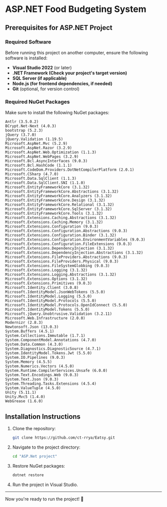 # ASP.NET Food Budgeting System 



## Prerequisites for ASP.NET Project

### Required Software
Before running this project on another computer, ensure the following software is installed:

- **Visual Studio 2022** (or later)
- **.NET Framework (Check your project's target version)**
- **SQL Server (if applicable)**
- **Node.js (for frontend dependencies, if needed)**
- **Git** (optional, for version control)

### Required NuGet Packages
Make sure to install the following NuGet packages:

```plaintext
Antlr (3.5.0.2)
BCrypt.Net-Next (4.0.3)
bootstrap (5.2.3)
jQuery (3.7.0)
jQuery.Validation (1.19.5)
Microsoft.AspNet.Mvc (5.2.9)
Microsoft.AspNet.Razor (3.2.9)
Microsoft.AspNet.Web.Optimization (1.1.3)
Microsoft.AspNet.WebPages (3.2.9)
Microsoft.Bcl.AsyncInterfaces (9.0.3)
Microsoft.Bcl.HashCode (1.1.1)
Microsoft.CodeDom.Providers.DotNetCompilerPlatform (2.0.1)
Microsoft.CSharp (4.7.0)
Microsoft.Data.SqlClient (1.1.3)
Microsoft.Data.SqlClient.SNI (1.1.0)
Microsoft.EntityFrameworkCore (3.1.32)
Microsoft.EntityFrameworkCore.Abstractions (3.1.32)
Microsoft.EntityFrameworkCore.Analyzers (3.1.32)
Microsoft.EntityFrameworkCore.Design (3.1.32)
Microsoft.EntityFrameworkCore.Relational (3.1.32)
Microsoft.EntityFrameworkCore.SqlServer (3.1.32)
Microsoft.EntityFrameworkCore.Tools (3.1.32)
Microsoft.Extensions.Caching.Abstractions (3.1.32)
Microsoft.Extensions.Caching.Memory (3.1.32)
Microsoft.Extensions.Configuration (9.0.3)
Microsoft.Extensions.Configuration.Abstractions (9.0.3)
Microsoft.Extensions.Configuration.Binder (3.1.32)
Microsoft.Extensions.Configuration.EnvironmentVariables (9.0.3)
Microsoft.Extensions.Configuration.FileExtensions (9.0.3)
Microsoft.Extensions.DependencyInjection (3.1.32)
Microsoft.Extensions.DependencyInjection.Abstractions (3.1.32)
Microsoft.Extensions.FileProviders.Abstractions (9.0.3)
Microsoft.Extensions.FileProviders.Physical (9.0.3)
Microsoft.Extensions.FileSystemGlobbing (9.0.3)
Microsoft.Extensions.Logging (3.1.32)
Microsoft.Extensions.Logging.Abstractions (3.1.32)
Microsoft.Extensions.Options (3.1.32)
Microsoft.Extensions.Primitives (9.0.3)
Microsoft.Identity.Client (3.0.8)
Microsoft.IdentityModel.JsonWebTokens (5.5.0)
Microsoft.IdentityModel.Logging (5.5.0)
Microsoft.IdentityModel.Protocols (5.5.0)
Microsoft.IdentityModel.Protocols.OpenIdConnect (5.5.0)
Microsoft.IdentityModel.Tokens (5.5.0)
Microsoft.jQuery.Unobtrusive.Validation (3.2.11)
Microsoft.Web.Infrastructure (2.0.0)
Modernizr (2.8.3)
Newtonsoft.Json (13.0.3)
System.Buffers (4.5.1)
System.Collections.Immutable (1.7.1)
System.ComponentModel.Annotations (4.7.0)
System.Data.Common (4.3.0)
System.Diagnostics.DiagnosticSource (4.7.1)
System.IdentityModel.Tokens.Jwt (5.5.0)
System.IO.Pipelines (9.0.3)
System.Memory (4.5.5)
System.Numerics.Vectors (4.5.0)
System.Runtime.CompilerServices.Unsafe (6.0.0)
System.Text.Encodings.Web (9.0.3)
System.Text.Json (9.0.3)
System.Threading.Tasks.Extensions (4.5.4)
System.ValueTuple (4.5.0)
Unity (5.11.1)
Unity.Mvc5 (1.4.0)
WebGrease (1.6.0)
```

## Installation Instructions
1. Clone the repository:
   ```sh
   git clone https://github.com/ct-rrya/Eatsy.git
   ```
2. Navigate to the project directory:
   ```sh
   cd "ASP.Net project"
   ```
3. Restore NuGet packages:
   ```sh
   dotnet restore
   ```
4. Run the project in Visual Studio.

---
Now you're ready to run the project! 🚀

